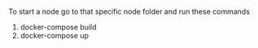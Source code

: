 To start a node go to that specific node folder and run these commands
1. docker-compose build
2. docker-compose up
